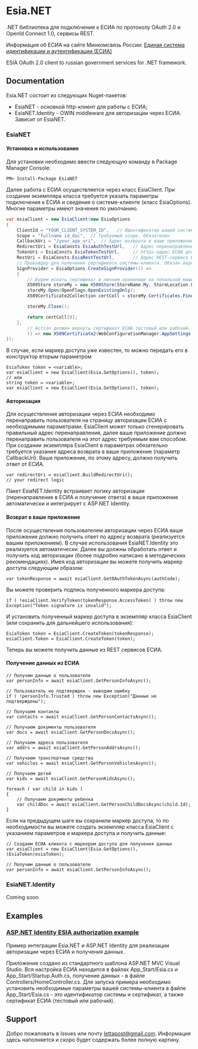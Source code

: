 # Esia.NET
.NET библиотека для подключения к ЕСИА по протоколу OAuth 2.0 и OpenId Connect 1.0, сервисы REST.

Информация об ЕСИА на сайте Минкомсвязь России: [Единая система идентификации и аутентификации (ЕСИА)](http://minsvyaz.ru/ru/activity/directions/13/#section-description)

ESIA OAuth 2.0 client to russian government services for .NET framework.

## Documentation
Esia.NET состоит из следующих Nuget-пакетов:
- EsiaNET - основной http-клиент для работы с ЕСИА;
- EsiaNET.Identity - OWIN middleware для авторизации через ЕСИА. Зависит от EsiaNET.

### EsiaNET
#### Установка и использование
Для установки необходимо ввести следующую команду в Package Manager Console:
```
PM> Install-Package EsiaNET
```
Далее работа с ЕСИА осуществляется через класс EsiaClient. При создании экземпляра класса требуется указать параметры подключения к ЕСИА и сведения о системе-клиенте (класс EsiaOptions). Многие параметры имеют значения по умолчанию.
```C#
var esiaClient = new EsiaClient(new EsiaOptions
{
    ClientId = "YOUR_CLIENT_SYSTEM_ID",   // Идентификатор вашей систему. Обязателен
    Scope = "fullname id_doc",  // Требуемый scope. Обязателен
    CallbackUri = "/your_app_uri",  // Адрес возврата в ваше приложение после авторизации ЕСИА.
    RedirectUri = EsiaConsts.EsiaAuthTestUrl,   // Адрес перенаправления на страницу предоставления прав доступа в ЕСИА - либо тестовый, либо рабочий. По умолчанию - рабочий https://esia.gosuslugi.ru/aas/oauth2/ac
    TokenUri = EsiaConsts.EsiaTokenTestUrl,     // https-адрес ЕСИА для получения маркера доступа - либо тестовый, либо рабочий. По умолчанию - рабочий https://esia.gosuslugi.ru/aas/oauth2/te
    RestUri = EsiaConsts.EsiaRestTestUrl,       // Адрес REST-сервиса ЕСИА для получения данных - либо тестовый, либо рабочий. По умолчанию - рабочий https://esia.gosuslugi.ru/rs
    // Провайдер для получения сертификата системы-клиента. Обязан вернуть сертификат. В данном примере сертификат ищется на локальной машине по серийному номеру. Обязателен
    SignProvider = EsiaOptions.CreateSignProvider(() =>
    {
        // Будем искать сертификат в личном хранилище на локальной машине
        X509Store storeMy = new X509Store(StoreName.My, StoreLocation.LocalMachine);
        storeMy.Open(OpenFlags.OpenExistingOnly);
        X509Certificate2Collection certColl = storeMy.Certificates.Find(X509FindType.FindBySerialNumber, "SERIAL_ID", false);

        storeMy.Close();

        return certColl[0];
    },
        // Action должен вернуть сертификат ЕСИА тестовый или рабочий. В данном примере ищем сертификат по его пути, указанном в конфигурационном файле
        () => new X509Certificate2(WebConfigurationManager.AppSettings["EsiaCertFile"]))
});
```
В случае, если маркер доступа уже известен, то можно передать его в конструктор вторым параметром
```
EsiaToken token = <variable>;
var esiaClient = new EsiaClient(Esia.GetOptions(), token);
// или
string token = <variable>;
var esiaClient = new EsiaClient(Esia.GetOptions(), token);
```
#### Авторизация
Для осуществления авторизации через ЕСИА необходимо перенаправить пользователя на страницу авторизации ЕСИА с необходимыми параметрами. EsiaClient может только сгенерировать правильный адрес перенаправления, далее ваше приложение должно перенаправить пользователя на этот адрес требуемым вам способом. При создании экземпляра EsiaClient в параметрах обязательно требуется указание адреса возврата в ваше приложение (параметр CallbackUri). Ваше приложение, по этому адресу, должно получить ответ от ЕСИА.
```
var redirectUri = esiaClient.BuildRedirectUri();
// your redirect logic
```
Пакет EsiaNET.Identity встраивает логику авторизации (перенаправление в ЕСИА и получение ответа) в ваше приложение автоматически и интегрирует с ASP.NET Identity.

#### Возврат в ваше приложение
После осуществления пользователем авторизации через ЕСИА ваше приложение должно получить ответ по адресу возврата (реализуется вашим приложением). В случае использования EsiaNET.Identity это реализуется автоматически.
Далее вы должны обработать ответ и получить код авторизации (более подробно написано в методических рекомендациях). Имея код авторизации вы можете получить маркер доступа следующим образом:
```
var tokenResponse = await esiaClient.GetOAuthTokenAsync(authCode);
```
Вы можете проверить подпись полученного маркера доступа:
```
if ( !esiaClient.VerifyToken(tokenResponse.AccessToken) ) throw new Exception("Token signature is invalid");
```
И установить полученный маркер доступа в экземпляр класса EsiaClient (или сохранить для дальнейшего использования):
```
EsiaToken token = EsiaClient.CreateToken(tokenResponse);
esiaClient.Token = EsiaClient.CreateToken(token);
```
Теперь вы можете получить данные из REST сервисов ЕСИА.

#### Получение данных из ЕСИА
```
// Получим данные о пользователе
var personInfo = await esiaClient.GetPersonInfoAsync();

// Пользователь не подтвержден - выводим ошибку
if ( !personInfo.Trusted ) throw new Exception("Данные не подтверждены");

// Получаем контакты
var contacts = await esiaClient.GetPersonContactsAsync();

// Получаем документы пользователя
var docs = await esiaClient.GetPersonDocsAsync();

// Получаем адреса пользователя
var addrs = await esiaClient.GetPersonAddrsAsync();

// Получаем транспортные средства
var vehicles = await esiaClient.GetPersonVehiclesAsync();

// Получаем детей
var kids = await esiaClient.GetPersonKidsAsync();

foreach ( var child in kids )
{
    // Получаем документы ребенка
    var childDoc = await esiaClient.GetPersonChildDocsAsync(child.Id);
}
```
Если на предыдущем шаге вы сохранили маркер доступа, то по необходимости вы можете создать экземпляр класса EsiaClient с указанием параметров и маркера доступа и получить данные:
```
// Создаем ЕСИА клиента с маркером доступа для получения данных
var esiaClient = new EsiaClient(Esia.GetOptions(), (EsiaToken)esiaToken);

// Получим данные о пользователе
var personInfo = await esiaClient.GetPersonInfoAsync();
```

### EsiaNET.Identity
Coming soon

## Examples
### [ASP.NET Identity ESIA authorization example](https://github.com/xeltan/EsiaNET/tree/master/examples/ESIA.AspNetIdentityExample)

Пример интеграции Esia.NET и ASP.NET Identity для реализации авторизации через ЕСИА и получения данных.

Приложение создано из стандартного шаблона ASP.NET MVC Visual Studio. Вся настройка ЕСИА находится в файлах App_Start/Esia.cs и App_Start/Startup.Auth.cs, получение данных - в файле Controllers/HomeController.cs. Для запуска примера необходимо установить необходимые параметры вашей системы-клиента в файле App_Start/Esia.cs - это идентификатор системы и сертификат, а также сертификат ЕСИА (тестовый или рабочий).

## Support
Добро пожаловать в Issues или почту lettapost@gmail.com.
Информация здесь наполняется и скоро будет содержать более полную картину.
